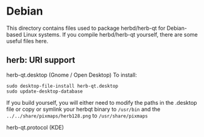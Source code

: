 
Debian
====================
This directory contains files used to package herbd/herb-qt
for Debian-based Linux systems. If you compile herbd/herb-qt yourself, there are some useful files here.

## herb: URI support ##


herb-qt.desktop  (Gnome / Open Desktop)
To install:

	sudo desktop-file-install herb-qt.desktop
	sudo update-desktop-database

If you build yourself, you will either need to modify the paths in
the .desktop file or copy or symlink your herbqt binary to `/usr/bin`
and the `../../share/pixmaps/herb128.png` to `/usr/share/pixmaps`

herb-qt.protocol (KDE)


